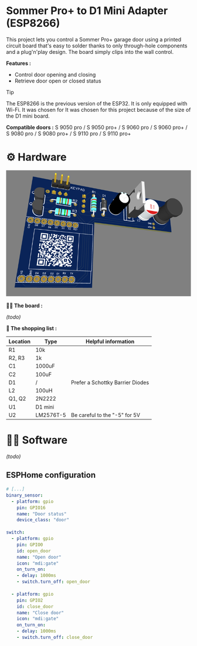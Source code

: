 # Sommer Pro+ to D1 Mini Adapter (ESP8266)

This project lets you control a Sommer Pro+ garage door using a printed circuit board that's easy to solder thanks to only through-hole components and a plug'n'play design. The board simply clips into the wall control.

**Features :** 

- Control door opening and closing
- Retrieve door open or closed status

> [!TIP]
> The ESP8266 is the previous version of the ESP32.
> It is only equipped with Wi-Fi. It was chosen for
> It was chosen for this project because of the size of the D1 mini board.

**Compatible doors :** S 9050 pro / S 9050 pro+ / S 9060 pro / S 9060 pro+ / S 9080 pro / S 9080 pro+ / S 9110 pro / S 9110 pro+

# ⚙️ Hardware

![img.png](hardware-illustration.png)

**🏄‍♂️ The board :**

*(todo)*

**🛒 The shopping list :**

| Location | Type      | Helpful information              |
|----------|-----------|----------------------------------|
| R1       | 10k       |                                  |
| R2, R3   | 1k        |                                  |
| C1       | 1000uF    |                                  |
| C2       | 100uF     |                                  |
| D1       | /         | Prefer a Schottky Barrier Diodes |
| L2       | 100uH     |                                  | 
| Q1, Q2   | 2N2222    |                                  | 
| U1       | D1 mini   |                                  | 
| U2       | LM2576T-5 | Be careful to the "-5" for 5V    | 

# 🧑‍💻 Software


*(todo)*

## ESPHome configuration

```yaml
# [...]
binary_sensor:
  - platform: gpio
    pin: GPIO16
    name: "Door status"
    device_class: "door"

switch:
  - platform: gpio
    pin: GPIO0
    id: open_door
    name: "Open door"
    icon: "mdi:gate"
    on_turn_on:
    - delay: 1000ms
    - switch.turn_off: open_door

  - platform: gpio
    pin: GPIO2
    id: close_door
    name: "Close door"
    icon: "mdi:gate"
    on_turn_on:
    - delay: 1000ms
    - switch.turn_off: close_door
```

